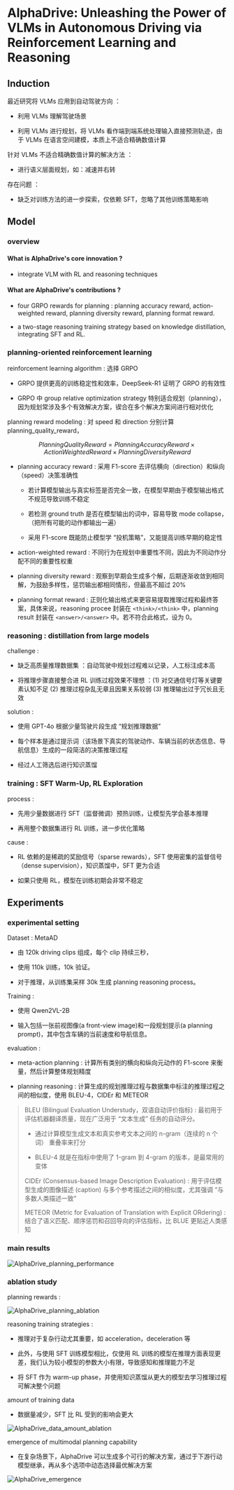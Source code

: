 # AlphaDrive: Unleashing the Power of VLMs in Autonomous  Driving via Reinforcement Learning and Reasoning

## Induction 

最近研究将 VLMs 应用到自动驾驶方向 ：

- 利用 VLMs 理解驾驶场景

- 利用 VLMs 进行规划，将 VLMs 看作端到端系统处理输入直接预测轨迹，由于 VLMs 在语言空间建模，本质上不适合精确数值计算

针对 VLMs 不适合精确数值计算的解决方法 ：

- 进行语义层面规划，如：减速并右转

存在问题 ：

- 缺乏对训练方法的进一步探索，仅依赖 SFT，忽略了其他训练策略影响


## Model 

### overview 

#### What is AlphaDrive's core innovation ?

- integrate VLM with RL and reasoning techniques

#### What are AlphaDrive's contributions ?

- four GRPO rewards for planning : planning accuracy reward, action-weighted reward, planning diversity reward, planning format reward.

- a two-stage reasoning training strategy based on knowledge distillation, integrating SFT and RL.

### planning-oriented reinforcement learning

reinforcement learning algorithm : 选择 GRPO

- GRPO 提供更高的训练稳定性和效率，DeepSeek-R1 证明了 GRPO 的有效性

- GRPO 中 group relative optimization strategy 特别适合规划（planning），因为规划常涉及多个有效解决方案，锲合在多个解决方案间进行相对优化

planning reward modeling : 对 speed 和 direction 分别计算 planning_quality_reward，

$$Planning  Quality Reward = Planning Accuracy Reward \times Action Weighted Reward \times Planning Diversity Reward$$

- planning accuracy reward : 采用 F1-score 去评估横向（direction）和纵向（speed）决策准确性
    - 若计算模型输出与真实标签是否完全一致，在模型早期由于模型输出格式不规范导致训练不稳定
 
    - 若检测 ground truth 是否在模型输出的词中，容易导致 mode collapse，（把所有可能的动作都输出一遍）
 
    - 采用 F1-score 既能防止模型学 “投机策略”，又能提高训练早期的稳定性

- action-weighted reward : 不同行为在规划中重要性不同，因此为不同动作分配不同的重要性权重

- planning diversity reward : 观察到早期会生成多个解，后期逐渐收敛到相同解，为鼓励多样性，惩罚输出都相同情形，但最高不超过 20%

- planning format reward : 正则化输出格式来更容易提取推理过程和最终答案，具体来说，reasoning procee 封装在 `<think>/<think>` 中，planning result 封装在 `<answer>/<answer>` 中。若不符合此格式，设为 0。 

### reasoning : distillation from large models 

challenge :

- 缺乏高质量推理数据集 ：自动驾驶中规划过程难以记录，人工标注成本高

- 将推理步骤直接整合进 RL 训练过程效果不理想 ：(1) 对交通信号灯等关键要素认知不足 (2) 推理过程杂乱无章且因果关系较弱 (3) 推理输出过于冗长且无效

solution : 

- 使用 GPT-4o 根据少量驾驶片段生成 “规划推理数据”

- 每个样本是通过提示词（该场景下真实的驾驶动作、车辆当前的状态信息、导航信息）生成的一段简洁的决策推理过程

- 经过人工筛选后进行知识蒸馏


### training : SFT Warm-Up, RL Exploration 

process : 

- 先用少量数据进行 SFT（监督微调）预热训练，让模型先学会基本推理

- 再用整个数据集进行 RL 训练，进一步优化策略

cause : 

- RL 依赖的是稀疏的奖励信号（sparse rewards），SFT 使用密集的监督信号（dense supervision），知识蒸馏中，SFT 更为合适

- 如果只使用 RL，模型在训练初期会非常不稳定

## Experiments 

### experimental setting

Dataset : MetaAD 

- 由 120k driving clips 组成，每个 clip 持续三秒，

- 使用 110k 训练，10k 验证。

- 对于推理，从训练集采样 30k 生成 planning reasoning process。

Training : 

- 使用 Qwen2VL-2B

- 输入包括一张前视图像(a front-view image)和一段规划提示(a planning prompt)，其中包含车辆的当前速度和导航信息。

evaluation : 

- meta-action planning : 计算所有类别的横向和纵向元动作的 F1-score 来衡量，然后计算整体规划精度

- planning reasoning : 计算生成的规划推理过程与数据集中标注的推理过程之间的相似度，使用 BLEU-4，CIDEr 和 METEOR  

> BLEU (Bilingual Evaluation Understudy，双语自动评价指标) : 最初用于评估机器翻译质量，现在广泛用于 “文本生成” 任务的自动评分。
>
>    - 通过计算模型生成文本和真实参考文本之间的 n-gram（连续的 n 个词） 重叠率来打分
>
>    - BLEU-4 就是在指标中使用了 1-gram 到 4-gram 的版本，是最常用的变体 
>
> CIDEr (Consensus-based Image Description Evaluation) : 用于评估模型生成的图像描述 (caption) 与多个参考描述之间的相似度，尤其强调 “与多数人类描述一致” 
>    
> METEOR (Metric for Evaluation of Translation with Explicit ORdering) : 结合了语义匹配、顺序惩罚和召回导向的评估指标，比 BLUE 更贴近人类感知

### main results
 
![AlphaDrive_planning_performance](./pictures/AlphaDrive_planning_performance.png)

### ablation study

planning rewards :

![AlphaDrive_planning_ablation](./pictures/AlphaDrive_planning_ablation.png)

reasoning training strategies :

- 推理对于复杂行动尤其重要，如 acceleration，deceleration 等

- 此外，与使用 SFT 训练模型相比，仅使用 RL 训练的模型在推理方面表现更差，我们认为较小模型的参数大小有限，导致感知和推理能力不足

- 将 SFT 作为 warm-up phase，并使用知识蒸馏从更大的模型去学习推理过程可解决整个问题

amount of training data

- 数据量减少，SFT 比 RL 受到的影响会更大

![AlphaDrive_data_amount_ablation](./pictures/AlphaDrive_data_amount_ablation.png)

emergence of multimodal planning capability

- 在复杂场景下，AlphaDrive 可以生成多个可行的解决方案，通过于下游行动模型继承，再从多个选项中动态选择最优解决方案

![AlphaDrive_emergence](./pictures/AlphaDrive_emergence.png)


